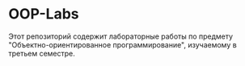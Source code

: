 # OOP-Labs
Этот репозиторий содержит лабораторные работы по предмету "Объектно-ориентированное программирование", изучаемому в третьем семестре.
